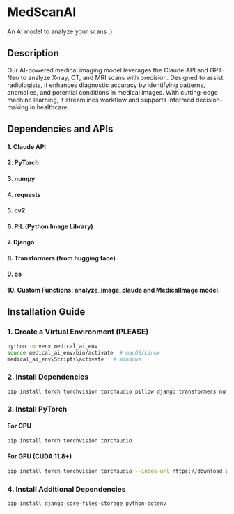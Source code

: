 # MedScanAI
An AI model to analyze your scans :)

## Description
Our AI-powered medical imaging model leverages the Claude API and GPT-Neo to analyze X-ray, CT, and MRI scans with precision. Designed to assist radiologists, it enhances diagnostic accuracy by identifying patterns, anomalies, and potential conditions in medical images. With cutting-edge machine learning, it streamlines workflow and supports informed decision-making in healthcare.

## Dependencies and APIs
#### **1. Claude API**
#### **2. PyTorch**
#### **3. numpy**
#### **4. requests**
#### **5. cv2**
#### **6. PIL (Python Image Library)**
#### **7. Django**
#### **8. Transformers (from hugging face)**
#### **9. os**
#### **10. Custom Functions: analyze_image_claude and MedicalImage model.**

## Installation Guide 

### **1. Create a Virtual Environment (PLEASE)**
```bash
python -m venv medical_ai_env
source medical_ai_env/bin/activate  # macOS/Linux
medical_ai_env\Scripts\activate   # Windows   
```
### **2. Install Dependencies**
```bash 
pip install torch torchvision torchaudio pillow django transformers numpy openai
```
### **3. Install PyTorch**
#### For CPU
```bash 
pip install torch torchvision torchaudio
```
#### For GPU (CUDA 11.8+)
```bash 
pip install torch torchvision torchaudio --index-url https://download.pytorch.org/whl/cu118
```
### **4. Install Additional Dependencies**
```bash
pip install django-core-files-storage python-dotenv
```

